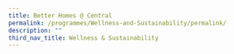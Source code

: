 ```yaml
---
title: Better Homes @ Central
permalink: /programmes/Wellness-and-Sustainability/permalink/
description: ""
third_nav_title: Wellness & Sustainability
---
```

